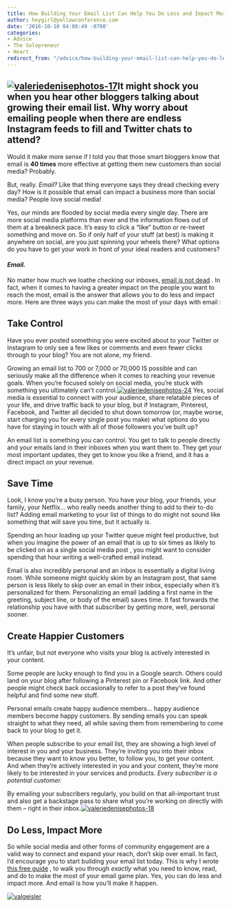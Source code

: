 ```yaml
---
title: How Building Your Email List Can Help You Do Less and Impact More
author: heygirl@yellowconference.com
date: '2016-10-10 04:00:49 -0700'
categories:
- Advice
- The Solopreneur
- Heart
redirect_from: "/advice/how-building-your-email-list-can-help-you-do-less-and-impact-more/"
---
```


## [![valeriedenisephotos-17](https://s3.amazonaws.com/yellow-files/blog/2016/10/ValerieDenisePhotos-17.jpg)](https://s3.amazonaws.com/yellow-files/blog/2016/10/ValerieDenisePhotos-17.jpg)**It might shock you when you hear other bloggers talking about growing their email list. Why worry about emailing people when there are endless Instagram feeds to fill and Twitter chats to attend?**

Would it make more sense if I told you that those smart bloggers know that email is **40 times** more effective at getting them new customers than social media? Probably.

But, really. _Email?_ Like that thing everyone says they dread checking every day? How is it possible that email can impact a business more than social media? People love social media!

Yes, our minds are flooded by social media every single day. There are more social media platforms than ever and the information flows out of them at a breakneck pace. It’s easy to click a “like” button or re-tweet something and move on. So if only half of your stuff (at best) is making it anywhere on social, are you just spinning your wheels there? What options do you have to get your work in front of your ideal readers and customers?

#### _Email._

No matter how much we loathe checking our inboxes, [email is not dead](https://convertkit.com/is-email-dead/) . In fact, when it comes to having a greater impact on the people you want to reach the most, email is the answer that allows you to do less and impact more. Here are three ways you can make the most of your days with email :

## **Take Control**

Have you ever posted something you were excited about to your Twitter or Instagram to only see a few likes or comments and even fewer clicks through to your blog? You are not alone, my friend.

Growing an email list to 700 or 7,000 or 70,000 IS possible and can seriously make all the difference when it comes to reaching your revenue goals. When you’re focused solely on social media, you’re stuck with something you ultimately can’t control.[![valeriedenisephotos-24](https://s3.amazonaws.com/yellow-files/blog/2016/10/ValerieDenisePhotos-24.jpg)](https://s3.amazonaws.com/yellow-files/blog/2016/10/ValerieDenisePhotos-24.jpg) Yes, social media is essential to connect with your audience, share relatable pieces of your life, and drive traffic back to your blog, but if Instagram, Pinterest, Facebook, and Twitter all decided to shut down tomorrow (or, maybe worse, start charging you for every single post you make) what options do you have for staying in touch with all of those followers you’ve built up?

An email list is something you can control. You get to talk to people directly and your emails land in their inboxes when you want them to. They get your most important updates, they get to know you like a friend, and it has a direct impact on your revenue.

## **Save Time**

Look, I know you’re a busy person. You have your blog, your friends, your family, your Netflix… who really needs another thing to add to their to-do list? Adding email marketing to your list of things to do might not sound like something that will save you time, but it actually is.

Spending an hour loading up your Twitter queue might feel productive, but when you imagine the power of an email that is up to six times as likely to be clicked on as a single social media post , you might want to consider spending that hour writing a well-crafted email instead.

Email is also incredibly personal and an inbox is essentially a digital living room. While someone might quickly skim by an Instagram post, that same person is less likely to skip over an email in their inbox, especially when it’s personalized for them. Personalizing an email (adding a first name in the greeting, subject line, or body of the email) saves time. It fast forwards the relationship you have with that subscriber by getting more, well, personal sooner.

## Create Happier Customers

It’s unfair, but not everyone who visits your blog is actively interested in your content.

Some people are lucky enough to find you in a Google search. Others could land on your blog after following a Pinterest pin or Facebook link. And other people might check back occasionally to refer to a post they’ve found helpful and find some new stuff.

Personal emails create happy audience members… happy audience members become happy customers. By sending emails you can speak straight to what they need, all while saving them from remembering to come back to your blog to get it.

When people subscribe to your email list, they are showing a high level of interest in you and your business. They’re inviting you into their inbox because they want to know you better, to follow you, to get your content. And when they’re actively interested in you and your content, they’re more likely to be interested in your services and products. _Every subscriber is a potential customer._

By emailing your subscribers regularly, you build on that all-important trust and also get a backstage pass to share what you’re working on directly with them – right in their inbox.[![valeriedenisephotos-18](https://s3.amazonaws.com/yellow-files/blog/2016/10/ValerieDenisePhotos-18.jpg)](https://s3.amazonaws.com/yellow-files/blog/2016/10/ValerieDenisePhotos-18.jpg)

## Do Less, Impact More

So while social media and other forms of community engagement are a valid way to connect and expand your reach, don’t skip over email. In fact, I’d encourage you to start building your email list today. This is why I wrote [this free guide](https://convertkit.com/complete-guide-email-marketing/?ref=YellowCo) , to walk you through _exactly_ what you need to know, read, and do to make the most of your email game plan. Yes, you can do less and impact more. And email is how you’ll make it happen.

[![valgeisler](https://s3.amazonaws.com/yellow-files/blog/2016/10/VALGEISLER.jpg)](https://convertkit.com/)
